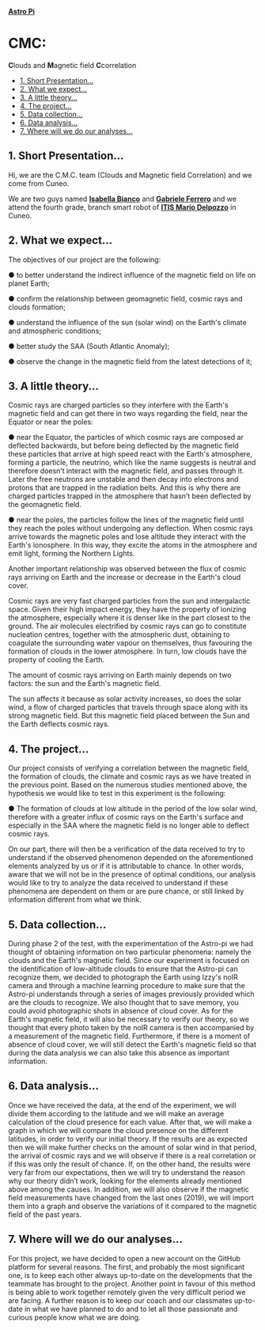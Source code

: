 [**Astro Pi**](https://astro-pi.org/)

# CMC:
**C**louds and **M**agnetic field **C**correlation

- [1. Short Presentation...](#1-Short-Presentation)
- [2. What we expect...](#2-What-we-expect)
- [3. A little theory...](#3-A-little-theory)
- [4. The project...](#4-The-project)
- [5. Data collection...](#5-Data-collection)
- [6. Data analysis...](#6-Data-analysis)
- [7. Where will we do our analyses...](#7-Where-will-we-do-our-analyses)


## 1. Short Presentation...
Hi, we are the C.M.C. team (Clouds and Magnetic field Correlation) and we
come from Cuneo.

We are two guys named [**Isabella Bianco**](https://github.com/IsabellaBianco) and [**Gabriele Ferrero**](https://github.com/GabrieleFerrero) and we attend
the fourth grade, branch smart robot of [**ITIS Mario Delpozzo**](https://www.itiscuneo.gov.it/) in Cuneo.
 
## 2. What we expect...
The objectives of our project are the following:

● to better understand the indirect influence of the magnetic field on life
  on planet Earth;
  
● confirm the relationship between geomagnetic field, cosmic rays and
  clouds formation;
  
● understand the influence of the sun (solar wind) on the Earth's climate
  and atmospheric conditions;
  
● better study the SAA (South Atlantic Anomaly);

● observe the change in the magnetic field from the latest detections of it;

## 3. A little theory...
Cosmic rays are charged particles so they interfere with the Earth's magnetic
field and can get there in two ways regarding the field, near the Equator or
near the poles:

● near the Equator, the particles of which cosmic rays are composed ar deflected backwards, but before being deflected by the magnetic field these particles that  arrive at high speed react with the Earth's atmosphere, forming a particle, the neutrino, which like the name suggests is neutral and therefore doesn’t interact with the magnetic field, and passes through it. Later the free neutrons are unstable and then decay into electrons and protons that are trapped in the radiation belts. And this is why there are charged particles trapped in the atmosphere that hasn’t been deflected by the geomagnetic field.
  
● near the poles, the particles follow the lines of the magnetic field until they reach the poles without undergoing any deflection. When cosmic rays arrive towards the magnetic poles and lose altitude they interact with the Earth's ionosphere. In this way, they excite the atoms in the atmosphere and emit light, forming the Northern Lights.
  
Another important relationship was observed between the flux of cosmic rays
arriving on Earth and the increase or decrease in the Earth's cloud cover.

Cosmic rays are very fast charged particles from the sun and intergalactic
space. Given their high impact energy, they have the property of ionizing the
atmosphere, especially where it is denser like in the part closest to the ground.
The air molecules electrified by cosmic rays can go to constitute nucleation
centres, together with the atmospheric dust, obtaining to coagulate the
surrounding water vapour on themselves, thus favouring the formation of
clouds in the lower atmosphere. In turn, low clouds have the property of
cooling the Earth.

The amount of cosmic rays arriving on Earth mainly depends on two factors:
the sun and the Earth's magnetic field.

The sun affects it because as solar activity increases, so does the solar wind, a
flow of charged particles that travels through space along with its strong
magnetic field. But this magnetic field placed between the Sun and the Earth
deflects cosmic rays.

## 4. The project...
Our project consists of verifying a correlation between the magnetic field, the
formation of clouds, the climate and cosmic rays as we have treated in the
previous point.
Based on the numerous studies mentioned above, the hypothesis we would
like to test in this experiment is the following:

● The formation of clouds at low altitude in the period of the low solar wind, therefore with a greater influx of cosmic rays on the Earth's surface and            especially in the SAA where the magnetic field is no longer able to deflect cosmic rays.

On our part, there will then be a verification of the data received to try to
understand if the observed phenomenon depended on the aforementioned
elements analyzed by us or if it is attributable to chance.
In other words, aware that we will not be in the presence of optimal conditions,
our analysis would like to try to analyze the data received to understand if
these phenomena are dependent on them or are pure chance, or still linked
by information different from what we think.

## 5. Data collection...
During phase 2 of the test, with the experimentation of the Astro-pi we had
thought of obtaining information on two particular phenomena: namely the
clouds and the Earth's magnetic field.
Since our experiment is focused on the identification of low-altitude clouds to
ensure that the Astro-pi can recognize them, we decided to photograph the
Earth using Izzy's noIR camera and through a machine learning procedure to
make sure that the Astro-pi understands through a series of images
previously provided which are the clouds to recognize.
We also thought that to save memory, you could avoid photographic shots in
absence of cloud cover.
As for the Earth's magnetic field, it will also be necessary to verify our theory,
so we thought that every photo taken by the noIR camera is then
accompanied by a measurement of the magnetic field.
Furthermore, if there is a moment of absence of cloud cover, we will still detect
the Earth's magnetic field so that during the data analysis we can also take
this absence as important information.

## 6. Data analysis...
Once we have received the data, at the end of the experiment, we will divide
them according to the latitude and we will make an average calculation of the
cloud presence for each value.
After that, we will make a graph in which we will compare the cloud presence
on the different latitudes, in order to verify our initial theory.
If the results are as expected then we will make further checks on the amount
of solar wind in that period, the arrival of cosmic rays and we will observe if
there is a real correlation or if this was only the result of chance.
If, on the other hand, the results were very far from our expectations, then we
will try to understand the reason why our theory didn’t work, looking for the
elements already mentioned above among the causes.
In addition, we will also observe if the magnetic field measurements have
changed from the last ones (2019), we will import them into a graph and
observe the variations of it compared to the magnetic field of the past years.

## 7. Where will we do our analyses...
For this project, we have decided to open a new account on the GitHub
platform for several reasons.
The first, and probably the most significant one, is to keep each other always
up-to-date on the developments that the teammate has brought to the
project. Another point in favour of this method is being able to work together
remotely given the very difficult period we are facing.
A further reason is to keep our coach and our classmates up-to-date in what
we have planned to do and to let all those passionate and curious people
know what we are doing.
